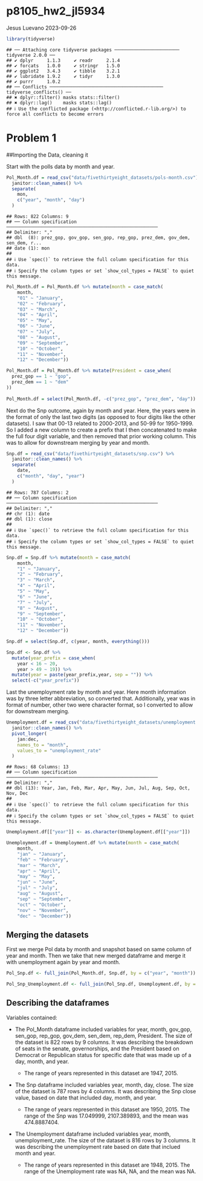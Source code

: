 p8105_hw2_jl5934
================
Jesus Luevano
2023-09-26

``` r
library(tidyverse)
```

    ## ── Attaching core tidyverse packages ──────────────────────── tidyverse 2.0.0 ──
    ## ✔ dplyr     1.1.3     ✔ readr     2.1.4
    ## ✔ forcats   1.0.0     ✔ stringr   1.5.0
    ## ✔ ggplot2   3.4.3     ✔ tibble    3.2.1
    ## ✔ lubridate 1.9.2     ✔ tidyr     1.3.0
    ## ✔ purrr     1.0.2     
    ## ── Conflicts ────────────────────────────────────────── tidyverse_conflicts() ──
    ## ✖ dplyr::filter() masks stats::filter()
    ## ✖ dplyr::lag()    masks stats::lag()
    ## ℹ Use the conflicted package (<http://conflicted.r-lib.org/>) to force all conflicts to become errors

# Problem 1

\##Importing the Data, cleaning it

Start with the polls data by month and year.

``` r
Pol_Month.df = read_csv("data/fivethirtyeight_datasets/pols-month.csv") %>%
  janitor::clean_names() %>%
  separate(
    mon,
    c("year", "month", "day")
  ) 
```

    ## Rows: 822 Columns: 9
    ## ── Column specification ────────────────────────────────────────────────────────
    ## Delimiter: ","
    ## dbl  (8): prez_gop, gov_gop, sen_gop, rep_gop, prez_dem, gov_dem, sen_dem, r...
    ## date (1): mon
    ## 
    ## ℹ Use `spec()` to retrieve the full column specification for this data.
    ## ℹ Specify the column types or set `show_col_types = FALSE` to quiet this message.

``` r
Pol_Month.df = Pol_Month.df %>% mutate(month = case_match(
    month,
    "01" ~ "January",
    "02" ~ "February",
    "03" ~ "March",
    "04" ~ "April",
    "05" ~ "May",
    "06" ~ "June",
    "07" ~ "July",
    "08" ~ "August",
    "09" ~ "September",
    "10" ~ "October",
    "11" ~ "November",
    "12" ~ "December"))

Pol_Month.df = Pol_Month.df %>% mutate(President = case_when(
  prez_gop == 1 ~ "gop",
  prez_dem == 1 ~ "dem"
))
  
Pol_Month.df = select(Pol_Month.df, -c("prez_gop", "prez_dem", "day"))
```

Next do the Snp outcome, again by month and year. Here, the years were
in the format of only the last two digits (as opposed to four digits
like the other datasets). I saw that 00-13 related to 2000-2013, and
50-99 for 1950-1999. So I added a new column to create a prefix that I
then concatenated to make the full four digit variable, and then removed
that prior working column. This was to allow for downstream merging by
year and month.

``` r
Snp.df = read_csv("data/fivethirtyeight_datasets/snp.csv") %>%
  janitor::clean_names() %>%
  separate(
    date,
    c("month", "day", "year")
  )
```

    ## Rows: 787 Columns: 2
    ## ── Column specification ────────────────────────────────────────────────────────
    ## Delimiter: ","
    ## chr (1): date
    ## dbl (1): close
    ## 
    ## ℹ Use `spec()` to retrieve the full column specification for this data.
    ## ℹ Specify the column types or set `show_col_types = FALSE` to quiet this message.

``` r
Snp.df = Snp.df %>% mutate(month = case_match(
    month,
    "1" ~ "January",
    "2" ~ "February",
    "3" ~ "March",
    "4" ~ "April",
    "5" ~ "May",
    "6" ~ "June",
    "7" ~ "July",
    "8" ~ "August",
    "9" ~ "September",
    "10" ~ "October",
    "11" ~ "November",
    "12" ~ "December"))

Snp.df = select(Snp.df, c(year, month, everything()))

Snp.df <- Snp.df %>%
  mutate(year_prefix = case_when(
    year < 16 ~ 20,
    year > 49 ~ 19)) %>%
  mutate(year = paste(year_prefix,year, sep = "")) %>%
  select(-c("year_prefix"))
```

Last the unemployment rate by month and year. Here month information was
by three letter abbreviation, so converted that. Additionally, year was
in format of number, other two were character format, so I converted to
allow for downstream merging.

``` r
Unemployment.df = read_csv("data/fivethirtyeight_datasets/unemployment.csv") %>%
  janitor::clean_names() %>%
  pivot_longer(
    jan:dec,
    names_to = "month",
    values_to = "unemployment_rate"
  )
```

    ## Rows: 68 Columns: 13
    ## ── Column specification ────────────────────────────────────────────────────────
    ## Delimiter: ","
    ## dbl (13): Year, Jan, Feb, Mar, Apr, May, Jun, Jul, Aug, Sep, Oct, Nov, Dec
    ## 
    ## ℹ Use `spec()` to retrieve the full column specification for this data.
    ## ℹ Specify the column types or set `show_col_types = FALSE` to quiet this message.

``` r
Unemployment.df[["year"]] <- as.character(Unemployment.df[["year"]])

Unemployment.df = Unemployment.df %>% mutate(month = case_match(
    month,
    "jan" ~ "January",
    "feb" ~ "February",
    "mar" ~ "March",
    "apr" ~ "April",
    "may" ~ "May",
    "jun" ~ "June",
    "jul" ~ "July",
    "aug" ~ "August",
    "sep" ~ "September",
    "oct" ~ "October",
    "nov" ~ "November",
    "dec" ~ "December"))
```

## Merging the datasets

First we merge Pol data by month and snapshot based on same column of
year and month. Then we take that new merged dataframe and merge it with
unemployment again by year and month.

``` r
Pol_Snp.df <- full_join(Pol_Month.df, Snp.df, by = c("year", "month"))

Pol_Snp_Unemployment.df <- full_join(Pol_Snp.df, Unemployment.df, by = c("year", "month"))
```

## Describing the dataframes

Variables contained:

- The Pol_Month dataframe included variables for year, month, gov_gop,
  sen_gop, rep_gop, gov_dem, sen_dem, rep_dem, President. The size of
  the dataset is 822 rows by 9 columns. It was describing the breakdown
  of seats in the senate, governorships, and the President based on
  Democrat or Republican status for specific date that was made up of a
  day, month, and year.

  - The range of years represented in this dataset are 1947, 2015.

- The Snp dataframe included variables year, month, day, close. The size
  of the dataset is 787 rows by 4 columns. It was describing the Snp
  close value, based on date that included day, month, and year.

  - The range of years represented in this dataset are 1950, 2015. The
    range of the Snp was 17.049999, 2107.389893, and the mean was
    474.8887404.

- The Unemployment dataframe included variables year, month,
  unemployment_rate. The size of the dataset is 816 rows by 3 columns.
  It was describing the unemployment rate based on date that inclued
  month and year.

  - The range of years represented in this dataset are 1948, 2015. The
    range of the Unemployment rate was NA, NA, and the mean was NA.
